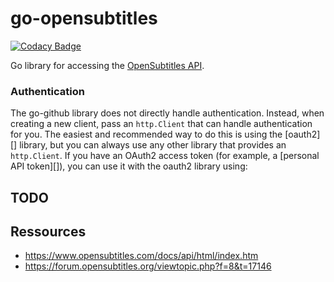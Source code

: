 # go-opensubtitles #
[![Codacy Badge](https://app.codacy.com/project/badge/Grade/99a6484956d0492db384e518e684e82a)](https://www.codacy.com/manual/TheForgotten69/go-opensubtitles?utm_source=github.com&amp;utm_medium=referral&amp;utm_content=TheForgotten69/go-opensubtitles&amp;utm_campaign=Badge_Grade)

Go library for accessing the [OpenSubtitles API](https://www.opensubtitles.com/docs/api/html/index.htm).

### Authentication ###

The go-github library does not directly handle authentication. Instead, when
creating a new client, pass an `http.Client` that can handle authentication for
you. The easiest and recommended way to do this is using the [oauth2][]
library, but you can always use any other library that provides an
`http.Client`. If you have an OAuth2 access token (for example, a [personal
API token][]), you can use it with the oauth2 library using:


## TODO
 

## Ressources
- https://www.opensubtitles.com/docs/api/html/index.htm
- https://forum.opensubtitles.org/viewtopic.php?f=8&t=17146